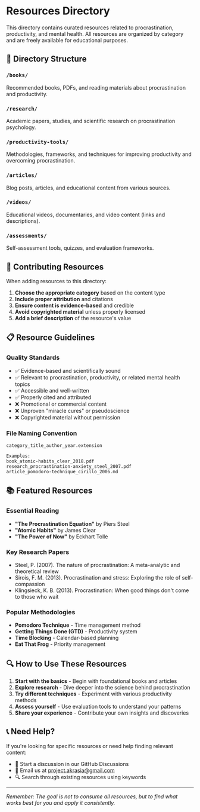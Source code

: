 # Resources Directory

This directory contains curated resources related to procrastination, productivity, and mental health. All resources are organized by category and are freely available for educational purposes.

## 📁 Directory Structure

### `/books/`
Recommended books, PDFs, and reading materials about procrastination and productivity.

### `/research/`
Academic papers, studies, and scientific research on procrastination psychology.

### `/productivity-tools/`
Methodologies, frameworks, and techniques for improving productivity and overcoming procrastination.

### `/articles/`
Blog posts, articles, and educational content from various sources.

### `/videos/`
Educational videos, documentaries, and video content (links and descriptions).

### `/assessments/`
Self-assessment tools, quizzes, and evaluation frameworks.

## 🤝 Contributing Resources

When adding resources to this directory:

1. **Choose the appropriate category** based on the content type
2. **Include proper attribution** and citations
3. **Ensure content is evidence-based** and credible
4. **Avoid copyrighted material** unless properly licensed
5. **Add a brief description** of the resource's value

## 📋 Resource Guidelines

### Quality Standards
- ✅ Evidence-based and scientifically sound
- ✅ Relevant to procrastination, productivity, or related mental health topics
- ✅ Accessible and well-written
- ✅ Properly cited and attributed
- ❌ Promotional or commercial content
- ❌ Unproven "miracle cures" or pseudoscience
- ❌ Copyrighted material without permission

### File Naming Convention
```
category_title_author_year.extension

Examples:
book_atomic-habits_clear_2018.pdf
research_procrastination-anxiety_steel_2007.pdf
article_pomodoro-technique_cirillo_2006.md
```

## 📚 Featured Resources

### Essential Reading
- **"The Procrastination Equation"** by Piers Steel
- **"Atomic Habits"** by James Clear
- **"The Power of Now"** by Eckhart Tolle

### Key Research Papers
- Steel, P. (2007). The nature of procrastination: A meta-analytic and theoretical review
- Sirois, F. M. (2013). Procrastination and stress: Exploring the role of self-compassion
- Klingsieck, K. B. (2013). Procrastination: When good things don't come to those who wait

### Popular Methodologies
- **Pomodoro Technique** - Time management method
- **Getting Things Done (GTD)** - Productivity system
- **Time Blocking** - Calendar-based planning
- **Eat That Frog** - Priority management

## 🔍 How to Use These Resources

1. **Start with the basics** - Begin with foundational books and articles
2. **Explore research** - Dive deeper into the science behind procrastination
3. **Try different techniques** - Experiment with various productivity methods
4. **Assess yourself** - Use evaluation tools to understand your patterns
5. **Share your experience** - Contribute your own insights and discoveries

## 📞 Need Help?

If you're looking for specific resources or need help finding relevant content:
- 💬 Start a discussion in our GitHub Discussions
- 📧 Email us at project.akrasia@gmail.com
- 🔍 Search through existing resources using keywords

---

*Remember: The goal is not to consume all resources, but to find what works best for you and apply it consistently.*